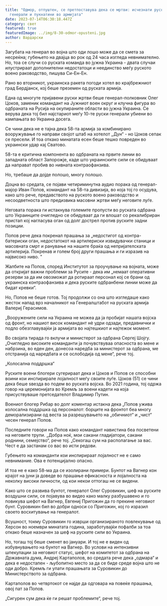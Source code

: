 ```yaml
---
title: "Одмор, отпуштен, се претпоставува дека се мртви: исчезнати руски
  генерали и пукнатини во армијата"
date: 2023-07-14T06:30:18.447Z
category: свет
featured: true
featuredImage: ../img/8-30-odmor-opusteni.jpg
author: Вардарски
---
```

Загубата на генерал во војна што оди лошо може да се смета за несреќна; губењето на двајца во рок од 24 часа изгледа невнимателно. Но, тоа се случи со руската команда во јужна Украина - двата случаи илустрираат дополнителни недостатоци и неединство меѓу руското воено раководство, пишува Си-Ен-Ен.

Рано во вторникот, украинска ракета погоди хотел во крајбрежниот град Бердјанск, кој беше преземен од руската армија.

Една од многуте пријавени руски жртви беше генерал-полковник Олег Цоков, заменик командант на Јужниот воен округ и клучна фигура во одбраната на Русија на окупираните области во јужна Украина. Се верува дека тој бил најстариот меѓу 10-те руски генерали убиени во кампањата во Украина досега.

Се чини дека не е тајна дека 58-та армија за комбинирано вооружување го направи својот штаб на хотелот „Дун“ - но Цоков сепак се пресели. И тоа откако минатата есен беше тешко повреден во украински удар кај Сватово.

58-та е критична компонента во одбраната на првите линии во западната област Запорожје, каде што украинските сили се обидуваат да направат пробив во нивната контраофанзива.

Но, требаше да дојде полошо, многу полошо.

Доцна во средата, се појави четириминутна аудио порака од генерал-мајор Иван Попов, командант на 58-та дивизија, во која тој го осудува, како што рече, предавството на руското воено раководство и несоодветноста што предизвика масовни жртви меѓу неговите луѓе.

Неговата порака ги истакнува големите пропусти во руската одбрана што Украинците очигледно се обидуваат да ги влошат со рекалибриран пристап кој нагласува оган од долг дострел против руските задни позиции.

Попов рече дека покренал прашања за „недостигот од контра-батериски оган, недостатокот на артилериски извидувачки станици и масовната смрт и ранување на нашите браќа од непријателската артилерија. Покренав и голем број други прашања и ги изразив на највисоко ниво. "

Жалбите на Попов, според Институтот за проучување на војната, може да откријат важни проблеми за Русите - дека им „немаат оперативни резерви за да им овозможат да ротираат персонал кој се брани од украинска контраофанзива и дека руските одбранбени линии може да бидат кревки“.

Но, Попов не беше готов. Тој продолжи со она што изгледаше како жесток напад врз началникот на Генералштабот на руската армија Валериј Герасимов.

„Вооружените сили на Украина не можеа да ја пробијат нашата војска од фронт, но нашиот висок командант нѐ удри одзади, предавнички и подло обезглавувајќи ја армијата во најтешкиот и најтежок момент.

Во својата тирада го вклучи и министерот за одбрана Сергеј Шојгу. „Очигледно високите команданти ја почувствуваа опасноста во мене и набрзина, во еден ден, донесоа наредба за министерот за одбрана, ме отстранија од наредбата и се ослободија од мене“, рече тој.

„Колосална поддршка“

Руските воени блогери сугерираат дека и Цоков и Попов се способни воини кои инспирирале лојалност меѓу своите луѓе. Цоков (51) се чини дека беше ѕвезда во подем во руската војска. Во 2021 година, тој одржа говор на церемонијата во Кремљ за воени кадети на која присуствуваше претседателот Владимир Путин.

Воениот блогер Рибар во долг коментар истакна дека „Попов ужива колосална поддршка од персоналот: борците на фронтот беа многу деморализирани од веста за разрешувањето на „обичниот“ и „чист“ чесен генерал Попов.

Последните говори на Попов како командант навистина беа посветени на неговите трупи. „Добра ноќ, мои сакани гладијатори, сакани роднини, семејство“, рече тој. „Секогаш сум на располагање за вас. Чест е да застанам со вас во исти редови.

Губењето на команданти кои инспирираат лојалност не е само невнимание. Ова е потенцијално опасно.

И тоа не е како 58-ма да се изолирани примери. Бунтот на Вагнер кон крајот на јуни ја доведе во прашање ефикасноста и лојалноста на неколку високи личности, од кои некои оттогаш не се видени.

Како што се развива бунтот, генералот Олег Суровикин, шеф на руските воздушни сили, се појавува во видео како малку разбушавено и го повикува шефот на Вагнер, Евгениј Пригожин да го прекине неговиот бунт. Суровикин бил во добри односи со Пригожин, кој го изразил своето восхитување на генералот.

Всушност, токму Суровикин го изврши организираното повлекување од Херсон во ноември минатата година, заработувајќи пофалби за тоа откако беше назначен за шеф на руските сили во Украина.

Но, тогаш тој беше сменет во јануари. И тој не е виден од избувнувањето на бунтот на Вагнер. Во услови на интензивни шпекулации за неговиот статус, шефот на комитетот за одбрана на Државната дума, Андреј Картаполов, во средата рече дека „одмара“ и дека е недостапен - љубопитно место за да се биде среде војна што не оди добро. Кремљ ги упати прашањата за Суровикин до Министерството за одбрана.

Картаполов во четвртокот се најде да одговара на повеќе прашања, овој пат за Попов.

„Сигурен сум дека ќе ги решат проблемите“, рече тој.